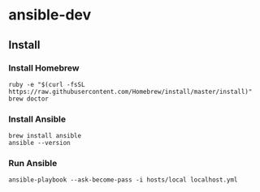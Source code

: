 # ansible-dev

## Install

### Install Homebrew

```
ruby -e "$(curl -fsSL https://raw.githubusercontent.com/Homebrew/install/master/install)"
brew doctor
```

### Install Ansible

```
brew install ansible
ansible --version
```

### Run Ansible

```
ansible-playbook --ask-become-pass -i hosts/local localhost.yml
```

